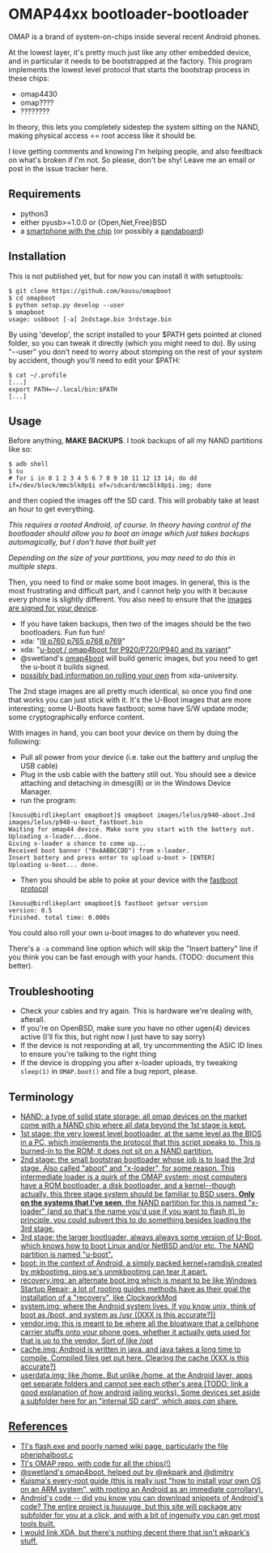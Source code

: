 OMAP44xx bootloader-bootloader
==============================

OMAP is a brand of system-on-chips inside several recent Android phones.

At the lowest layer, it's pretty much just like any other embedded device,
and in particular it needs to be bootstrapped at the factory.
This program implements the lowest level protocol that starts the
bootstrap process in these chips:
* omap4430
* omap????
* ????????

In theory, this lets you completely sidestep the system sitting
on the NAND, making physical access == root access like it should be.

I love getting comments and knowing I'm helping people,
and also feedback on what's broken if I'm not.
So please, don't be shy! Leave me an email or post in
the issue tracker here.

Requirements
-------------

* python3
* either pyusb>=1.0.0 or {Open,Net,Free}BSD
* a [smartphone with the chip](https://en.wikipedia.org/wiki/Texas_Instruments_OMAP#OMAP_4) (or possibly a [pandaboard](https://en.wikipedia.org/wiki/Pandaboard))

Installation
------------

This is not published yet, but for now you can install it with setuptools:
```
$ git clone https://github.com/kousu/omapboot
$ cd omapboot
$ python setup.py develop --user
$ omapboot
usage: usbboot [-a] 2ndstage.bin 3rdstage.bin
```

By using 'develop', the script installed to your $PATH gets pointed at cloned folder,
so you can tweak it directly (which you might need to do). By using "--user" you don't need
to worry about stomping on the rest of your system by accident, though you'll need to edit your $PATH:
```
$ cat ~/.profile
[...]
export PATH=~/.local/bin:$PATH
[...]
```

Usage
------

Before anything, **MAKE BACKUPS**. I took backups of all my NAND partitions like so:
```
$ adb shell
$ su
# for i in 0 1 2 3 4 5 6 7 8 9 10 11 12 13 14; do dd if=/dev/block/mmcblk0p$i of=/sdcard/mmcblk0p$i.img; done
```
and then copied the images off the SD card. This will probably take at least an hour to get everything.

_This requires a rooted Android, of course. In theory having control of the bootloader should allow you to boot an image which just takes backups automagically, but I don't have that built yet_

_Depending on the size of your partitions, you may need to do this in multiple steps_. 


Then, you need to find or make some boot images. In general, this is the most frustrating and difficult part, and I cannot help you with it because every phone is slightly different. You also need to ensure that the [images are signed for your device](https://github.com/swetland/omap4boot/issues/8#issuecomment-64971642).
* If you have taken backups, then two of the images should be the two bootloaders. Fun fun fun!
* xda: "[l9 p760 p765 p768 p769](http://forum.xda-developers.com/showthread.php?t=2292828)"
* xda: "[u-boot / omap4boot for P920/P720/P940 and its variant](http://forum.xda-developers.com/showthread.php?t=1971014)"
* @swetland's [omap4boot](https://github.com/swetland/omap4boot) will build generic images, but you need to get the u-boot it builds signed.
* [possibly bad information on rolling your own](http://xda-university.com/as-a-developer/introduction-how-an-android-rom-is-built) from xda-university.

The 2nd stage images are all pretty much identical, so once you find one that works you can just stick with it. It's the U-Boot images that are more interesting; some U-Boots have fastboot; some have S/W update mode; some cryptographically enforce content.

With images in hand, you can boot your device on them by doing the following: 
* Pull all power from your device (i.e. take out the battery and unplug the USB cable)
* Plug in the usb cable with the battery still out. You should see a device attaching and detaching in dmesg(8) or in the Windows Device Manager.
* run the program:
```
[kousu@birdlikeplant omapboot]$ omapboot images/lelus/p940-aboot.2nd images/lelus/p940-u-boot_fastboot.bin 
Waiting for omap44 device. Make sure you start with the battery out.
Uploading x-loader...done.
Giving x-loader a chance to come up...
Received boot banner ("0xAABBCCDD") from x-loader.
Insert battery and press enter to upload u-boot > [ENTER]
Uploading u-boot... done.
```
* Then you should be able to poke at your device with the [fastboot protocol]()
```
[kousu@birdlikeplant omapboot]$ fastboot getvar version
version: 0.5
finished. total time: 0.000s
```

You could also roll your own u-boot images to do whatever you need. 

There's a `-a` command line option which will skip the "Insert battery" line if you think you can be fast enough with your hands. (TODO: document this better).

Troubleshooting
---------------

* Check your cables and try again. This is hardware we're dealing with, afterall.
* If you're on OpenBSD, make sure you have no other ugen(4) devices active (I'll fix this, but right now I just have to say sorry)
* If the device is not responding at all, try uncommenting the ASIC ID lines to ensure you're talking to the right thing
* If the device is dropping you after x-loader uploads, try tweaking `sleep(1)` in `OMAP.boot()` and file a bug report, please.

Terminology
-----------

* <u>NAND<u>: a type of solid state storage; all omap devices on the market come with a NAND chip where all data beyond the 1st stage is kept.
* <u>1st stage</u>: the very lowest level bootloader, at the same level as the BIOS in a PC, which implements the protocol that this script speaks to. This is burned-in to the ROM; it does not sit on a NAND partition.
* <u>2nd stage</u>: the small bootstrap bootloader whose job is to load the 3rd stage. Also called "aboot" and "x-loader", for some reason. This intermediate loader is a quirk of the OMAP system; most computers have a ROM bootloader, a disk bootloader, and a kernel--though actually, this three stage system should be familiar to BSD users. **Only on the systems that I've seen**, the NAND partition for this is named "x-loader" (and so that's the name you'd use if you want to flash it). In principle, you could subvert this to do something besides loading the 3rd stage.
* <u>3rd stage</u>: the larger bootloader, always always some version of U-Boot, which knows how to boot Linux and/or NetBSD and/or etc. The NAND partition is named "u-boot".
* <u>boot</u>: in the context of Android, a simply packed kernel+ramdisk created by [mkbootimg]().  ping.se's [unmkbootimg]() can tear it apart.
* <u>recovery.img</u>: an alternate boot.img which is meant to be like Windows Startup Repair; a lot of rooting guides methods have as their goal the installation of a "recovery", like [ClockworkMod]()
* <u>system.img</u>: where the Android system lives. If you know unix, think of boot as /boot, and system as /usr ((XXX is this accurate?))
* <u>vendor.img</u>: this is meant to be where all the bloatware that a cellphone carrier stuffs onto your phone goes. whether it actually gets used for that is up to the vendor. Sort of like /opt
* <u>cache.img</u>: Android is written in java, and java takes a long time to compile. Compiled files get put here. Clearing the cache (XXX is this accurate?)
* <u>userdata.img</u>: like /home. But unlike /home, at the Android layer, apps get separate folders and cannot see each other's area (TODO: link a good explanation of how android jailing works). Some devices set aside a subfolder here for an "internal SD card", which apps _can_ share.


References
----------

* TI's [flash.exe](https://gforge.ti.com/gf/project/flash) and [poorly named wiki page](http://processors.wiki.ti.com/index.php/Flash_v1.0_User_Guide), particularly the file [pheriphalboot.c](https://gforge.ti.com/gf/project/flash/scmsvn/?action=browse&path=%2Ftrunk%2Fomapflash%2Fhost%2Fpheriphalboot.c) 
* TI's [OMAP repo](http://omapzoom.org/), with code for all the chips(!)
* [@swetland's omap4boot](https://github.com/swetland/omap4boot), helped out by [@wkpark](https://github.com/wkpark) and [@dimitry](https://github.com/dmitry-pervushin/usbboot-omap4)
* [Kuisma's every-root guide](http://whiteboard.ping.se/Android/Rooting) (this is really just "how to install your own OS on an ARM system", with rooting an Android as an immediate corrollary).
* [Android's code](https://android.googlesource.com/) -- did you know you can download snippets of Android's code? The entire project is huuuuge, but this site will package any subfolder for you at a click, and with a bit of ingenuity you can get most tools built.
* I would link XDA, but there's nothing decent there that isn't wkpark's stuff.
